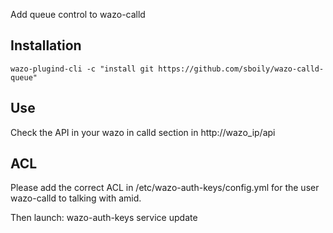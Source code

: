 Add queue control to wazo-calld

Installation
------------

    wazo-plugind-cli -c "install git https://github.com/sboily/wazo-calld-queue"

Use
---

Check the API in your wazo in calld section in http://wazo_ip/api

ACL
---

Please add the correct ACL in /etc/wazo-auth-keys/config.yml for the user wazo-calld to talking with amid.

Then launch:
    wazo-auth-keys service update
